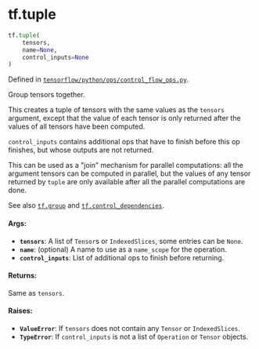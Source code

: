 <div itemscope itemtype="http://developers.google.com/ReferenceObject">
<meta itemprop="name" content="tf.tuple" />
<meta itemprop="path" content="Stable" />
</div>

# tf.tuple

``` python
tf.tuple(
    tensors,
    name=None,
    control_inputs=None
)
```



Defined in [`tensorflow/python/ops/control_flow_ops.py`](/code/stable/tensorflow/python/ops/control_flow_ops.py).

Group tensors together.

This creates a tuple of tensors with the same values as the `tensors`
argument, except that the value of each tensor is only returned after the
values of all tensors have been computed.

`control_inputs` contains additional ops that have to finish before this op
finishes, but whose outputs are not returned.

This can be used as a "join" mechanism for parallel computations: all the
argument tensors can be computed in parallel, but the values of any tensor
returned by `tuple` are only available after all the parallel computations
are done.

See also <a href="../tf/group.md"><code>tf.group</code></a> and
<a href="../tf/control_dependencies.md"><code>tf.control_dependencies</code></a>.

#### Args:

* <b>`tensors`</b>: A list of `Tensor`s or `IndexedSlices`, some entries can be `None`.
* <b>`name`</b>: (optional) A name to use as a `name_scope` for the operation.
* <b>`control_inputs`</b>: List of additional ops to finish before returning.


#### Returns:

Same as `tensors`.


#### Raises:

* <b>`ValueError`</b>: If `tensors` does not contain any `Tensor` or `IndexedSlices`.
* <b>`TypeError`</b>: If `control_inputs` is not a list of `Operation` or `Tensor`
    objects.